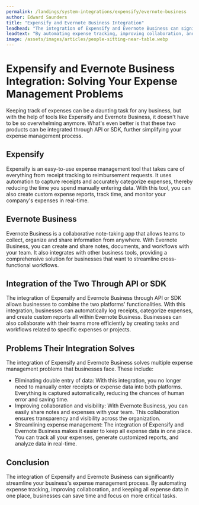 ```yaml
---
permalink: /landings/system-integrations/expensify/evernote-business
author: Edward Saunders
title: "Expensify and Evernote Business Integration"
leadhead: "The integration of Expensify and Evernote Business can significantly streamline your business's expense management process"
leadtext: "By automating expense tracking, improving collaboration, and keeping all expense data in one place, businesses can save time and focus on more critical tasks."
image: /assets/images/articles/people-sitting-near-table.webp
---
```

<div class="arttext">      <h1>Expensify and Evernote Business Integration: Solving Your Expense Management Problems</h1>
      <p>Keeping track of expenses can be a daunting task for any business, but with the help of tools like Expensify and Evernote Business, it doesn't have to be so overwhelming anymore. What's even better is that these two products can be integrated through API or SDK, further simplifying your expense management process.</p>
      <h2>Expensify</h2>
      <p>Expensify is an easy-to-use expense management tool that takes care of everything from receipt tracking to reimbursement requests. It uses automation to capture receipts and accurately categorize expenses, thereby reducing the time you spend manually entering data. With this tool, you can also create custom expense reports, track time, and monitor your company's expenses in real-time.</p>
      <h2>Evernote Business</h2>
      <p>Evernote Business is a collaborative note-taking app that allows teams to collect, organize and share information from anywhere. With Evernote Business, you can create and share notes, documents, and workflows with your team. It also integrates with other business tools, providing a comprehensive solution for businesses that want to streamline cross-functional workflows.</p>
      <h2>Integration of the Two Through API or SDK</h2>
      <p>The integration of Expensify and Evernote Business through API or SDK allows businesses to combine the two platforms' functionalities. With this integration, businesses can automatically log receipts, categorize expenses, and create custom reports all within Evernote Business. Businesses can also collaborate with their teams more efficiently by creating tasks and workflows related to specific expenses or projects. </p>
      <h2>Problems Their Integration Solves</h2>
      <p>The integration of Expensify and Evernote Business solves multiple expense management problems that businesses face. These include:</p>
      <ul>
         <li>Eliminating double entry of data: With this integration, you no longer need to manually enter receipts or expense data into both platforms. Everything is captured automatically, reducing the chances of human error and saving time.</li>
         <li>Improving collaboration and visibility: With Evernote Business, you can easily share notes and expenses with your team. This collaboration ensures transparency and visibility across the organization. </li>
         <li>Streamlining expense management: The integration of Expensify and Evernote Business makes it easier to keep all expense data in one place. You can track all your expenses, generate customized reports, and analyze data in real-time.</li>
      </ul>
      <h2>Conclusion</h2>
      <p>The integration of Expensify and Evernote Business can significantly streamline your business's expense management process. By automating expense tracking, improving collaboration, and keeping all expense data in one place, businesses can save time and focus on more critical tasks. </p>
</div>